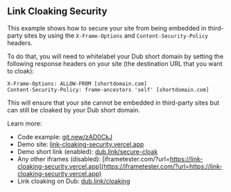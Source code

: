 ## Link Cloaking Security

This example shows how to secure your site from being embedded in third-party sites by using the `X-Frame-Options` and `Content-Security-Policy` headers.

To do that, you will need to whitelabel your Dub short domain by setting the following response headers on your site (the destination URL that you want to cloak):

```
X-Frame-Options: ALLOW-FROM [shortdomain.com]
Content-Security-Policy: frame-ancestors 'self' [shortdomain.com]
```

This will ensure that your site cannot be embedded in third-party sites but can still be cloaked by your Dub short domain.

Learn more:

- Code example: [git.new/zAD0CkJ](https://git.new/zAD0CkJ)
- Demo site: [link-cloaking-security.vercel.app](https://link-cloaking-security.vercel.app)
- Demo short link (enabled): [dub.link/secure-cloak](https://dub.link/secure-cloak)
- Any other iframes (disabled): [iframetester.com/?url=https://link-cloaking-security.vercel.app](https://iframetester.com/?url=https://link-cloaking-security.vercel.app)
- Link cloaking on Dub: [dub.link/cloaking](https://dub.link/cloaking)
